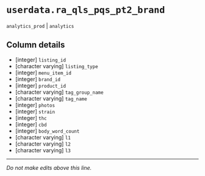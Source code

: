 # `userdata.ra_qls_pqs_pt2_brand`
`analytics_prod` | `analytics`

## Column details
* [integer]   `listing_id`
* [character varying] `listing_type`
* [integer]   `menu_item_id`
* [integer]   `brand_id`
* [integer]   `product_id`
* [character varying] `tag_group_name`
* [character varying] `tag_name`
* [integer]   `photos`
* [integer]   `strain`
* [integer]   `thc`
* [integer]   `cbd`
* [integer]   `body_word_count`
* [character varying] `l1`
* [character varying] `l2`
* [character varying] `l3`

-------------------------------------------------------------------------------
*Do not make edits above this line.*

